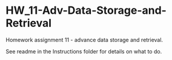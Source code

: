 # HW_11-Adv-Data-Storage-and-Retrieval
Homework assignment 11 - advance data storage and retrieval.


See readme in the Instructions folder for details on what to do.
